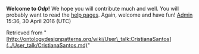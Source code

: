 __Welcome to _Odp_!__ We hope you will contribute much and well. 
You will probably want to read the [help pages](http://ontologydesignpatterns.org/wiki/Help:Contents "Help:Contents"). Again, welcome and have fun! [Admin](../User/ValentinaPresutti.md "User:ValentinaPresutti") 15:36, 30 April 2016 (UTC)





Retrieved from "[http://ontologydesignpatterns.org/wiki/User\_talk:CristianaSantos](../User_talk/CristianaSantos.md)"